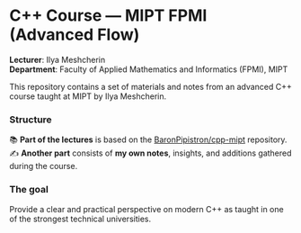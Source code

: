# C++ Course — MIPT FPMI (Advanced Flow)

**Lecturer**: Ilya Meshcherin <br>
**Department**: Faculty of Applied Mathematics and Informatics (FPMI), MIPT

This repository contains a set of materials and notes from an advanced C++ course taught at MIPT by Ilya Meshcherin.

### Structure

📚 **Part of the lectures** is based on the [BaronPipistron/cpp-mipt](https://github.com/BaronPipistron/cpp-mipt) repository. <br>
✍️ **Another part** consists of **my own notes**, insights, and additions gathered during the course.

### The goal  

Provide a clear and practical perspective on modern C++ as taught in one of the strongest technical universities.
